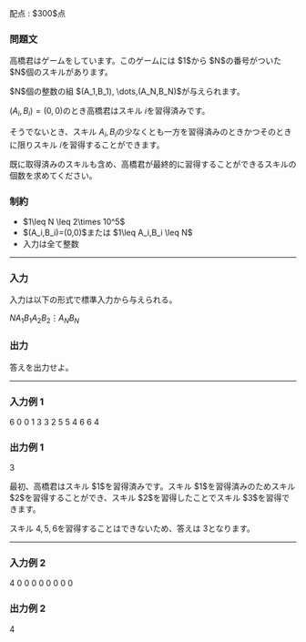 
<div>

<span>

<span>

<p>
配点 : $300$点
</p>

<div>

<section>

### **問題文**

<p>
高橋君はゲームをしています。このゲームには $1$から $N$の番号がついた $N$個のスキルがあります。
</p>

<p>
$N$個の整数の組 $(A_1,B_1), \dots,(A_N,B_N)$が与えられます。

$(A_i,B_i)=(0,0)$のとき高橋君はスキル $i$を習得済みです。

そうでないとき、スキル $A_i,B_i$の少なくとも一方を習得済みのときかつそのときに限りスキル $i$を習得することができます。
</p>

<p>
既に取得済みのスキルも含め、高橋君が最終的に習得することができるスキルの個数を求めてください。
</p>

</section>

</div>

<div>

<section>

### **制約**

<ul>

<li>
$1\leq N \leq 2\times 10^5$
</li>

<li>
$(A_i,B_i)=(0,0)$または $1\leq A_i,B_i \leq N$
</li>

<li>
入力は全て整数
</li>

</ul>

</section>

</div>

---

<div>

<div>

<section>

### **入力**

<p>
入力は以下の形式で標準入力から与えられる。
</p>

<div>

$N$$A_1$$B_1$$A_2$$B_2$$\vdots$$A_N$$B_N$
</div>

</section>

</div>

<div>

<section>

### **出力**

<p>
答えを出力せよ。
</p>

</section>

</div>

</div>

---

<div>

<section>

### **入力例 1**

<div>

6
0 0
1 3
3 2
5 5
4 6
6 4

</div>

</section>

</div>

<div>

<section>

### **出力例 1**

<div>

3

</div>

<p>
最初、高橋君はスキル $1$を習得済みです。スキル $1$を習得済みのためスキル $2$を習得することができ、スキル $2$を習得したことでスキル $3$を習得できます。

スキル $4,5,6$を習得することはできないため、答えは $3$となります。
</p>

</section>

</div>

---

<div>

<section>

### **入力例 2**

<div>

4
0 0
0 0
0 0
0 0

</div>

</section>

</div>

<div>

<section>

### **出力例 2**

<div>

4

</div>

</section>

</div>

</span>

</span>

</div>

